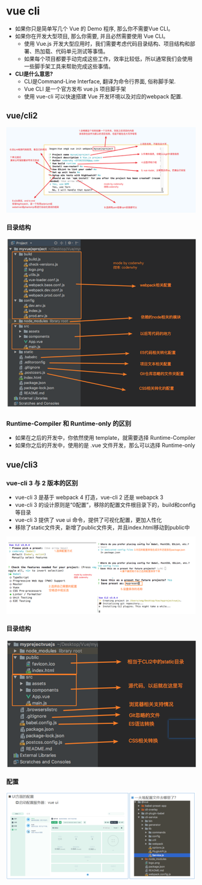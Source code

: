 # vue cli

* 如果你只是简单写几个 Vue 的 Demo 程序, 那么你不需要Vue CLI。
* 如果你在开发大型项目, 那么你需要, 并且必然需要使用 Vue CLI。
  * 使用 Vue.js 开发大型应用时，我们需要考虑代码目录结构、项目结构和部署、热加载、代码单元测试等事情。
  * 如果每个项目都要手动完成这些工作，效率比较低，所以通常我们会使用一些脚手架工具来帮助完成这些事情。
* **CLI是什么意思?**
  * CLI是Command-Line Interface, 翻译为命令行界面, 俗称脚手架.
  * Vue CLI 是一个官方发布 vue.js 项目脚手架
  * 使用 vue-cli 可以快速搭建 Vue 开发环境以及对应的webpack 配置.

## vue/cli2

![image](../images6/199/02.png)

### 目录结构

![image](../images6/199/03.png)

### Runtime-Compiler 和 Runtime-only 的区别

* 如果在之后的开发中，你依然使用 template，就需要选择 Runtime-Compiler
* 如果你之后的开发中，使用的是 .vue 文件开发，那么可以选择 Runtime-only

## vue/cli3

### vue-cli 3 与 2 版本的区别

* vue-cli 3 是基于 webpack 4 打造，vue-cli 2 还是 webapck 3
* vue-cli 3 的设计原则是“0配置”，移除的配置文件根目录下的，build和config等目录
* vue-cli 3 提供了 vue ui 命令，提供了可视化配置，更加人性化
* 移除了static文件夹，新增了public文件夹，并且index.html移动到public中

![image](../images6/199/04.png)

### 目录结构

![image](../images6/199/05.png)

### 配置

![imag](../images6/199/06.png)















